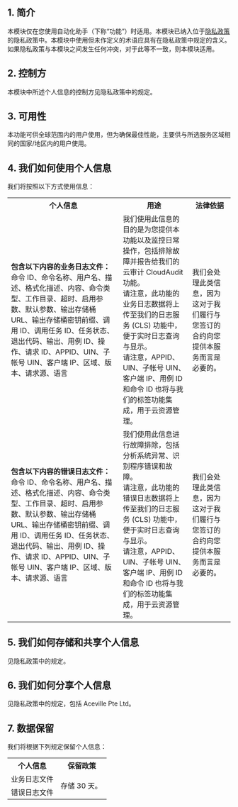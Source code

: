 
## 1\. 简介
本模块仅在您使用自动化助手（下称“功能”）时适用。本模块已纳入位于[隐私政策](https://intl.cloud.tencent.com/document/product/301/17345)的隐私政策中。本模块中使用但未作定义的术语应具有在隐私政策中规定的含义。如果隐私政策与本模块之间发生任何冲突，对于此等不一致，则本模块适用。

## 2\. 控制方
本模块中所述个人信息的控制方见隐私政策中的规定。

## 3\. 可用性
本功能可供全球范围内的用户使用，但为确保最佳性能，主要供与所选服务区域相同的国家/地区内的用户使用。

## 4\. 我们如何使用个人信息
我们将按照以下方式使用信息：

<table>
   <tr>
      <th>个人信息</th>
      <th>用途</th>
      <th>法律依据</th>
   </tr>
   <tr>
      <td><b>包含以下内容的业务日志文件：</b>命令 ID、命令名称、用户名、描述、格式化描述、内容、命令类型、工作目录、超时、启用参数、默认参数、输出存储桶 URL、输出存储桶密钥前缀、调用 ID、调用任务 ID、任务状态、退出代码、输出、用例 ID、操作、请求 ID、APPID、UIN、子帐号 UIN、客户端 IP、区域、版本、请求源、语言</td>
      <td>我们使用此信息的目的是为您提供本功能以及监控日常操作，包括排除故障并报告给我们的云审计 CloudAudit 功能。<br/>请注意，此功能的业务日志数据将上传至我们的日志服务 (CLS) 功能中，便于实时日志查询与显示。<br/>请注意，APPID、UIN、子帐号 UIN、客户端 IP、用例 ID 和命令 ID 也将与我们的标签功能集成，用于云资源管理。</td>
      <td>我们会处理此类信息，因为这对于我们履行与您签订的合约向您提供本服务而言是必要的。</td>
     </tr>
   <tr>
       <td><b>包含以下内容的错误日志文件：</b>命令 ID、命令名称、用户名、描述、格式化描述、内容、命令类型、工作目录、超时、启用参数、默认参数、输出存储桶 URL、输出存储桶密钥前缀、调用 ID、调用任务 ID、任务状态、退出代码、输出、用例 ID、操作、请求 ID、APPID、UIN、子帐号 UIN、客户端 IP、区域、版本、请求源、语言</td>
      <td>我们使用此信息进行故障排除，包括分析系统异常、识别程序错误和故障。<br/>请注意，此功能的错误日志数据将上传至我们的日志服务 (CLS) 功能中，便于实时日志查询与显示。<br/>请注意，APPID、UIN、子帐号 UIN、客户端 IP、用例 ID 和命令 ID 也将与我们的标签功能集成，用于云资源管理。 </td>
      <td>我们会处理此类信息，因为这对于我们履行与您签订的合约向您提供本服务而言是必要的。</td>
    </tr>
   <tr>
</table> 




## 5\. 我们如何存储和共享个人信息
见隐私政策中的规定。

## 6\. 我们如何分享个人信息
见隐私政策中的规定，包括 Aceville Pte Ltd。

## 7\. 数据保留
我们将根据下列规定保留个人信息：

<table>
  <tr><th style="width: 50%;">个人信息</th><th style="width: 50%;">保留政策</th></tr>
    <tr>
      <td>业务日志文件 </td>
    <td rowspan=2>存储 30 天。</td>
   <tr>   
	<td>错误日志文件</td>
	</tr>
</table>
